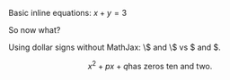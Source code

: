 Basic inline equations: $x+y=3$

So now what?

Using dollar signs without MathJax: \\$ and \\$ vs $ and $.

$$
x^2+px+q \text{has zeros ten and two}.
$$
